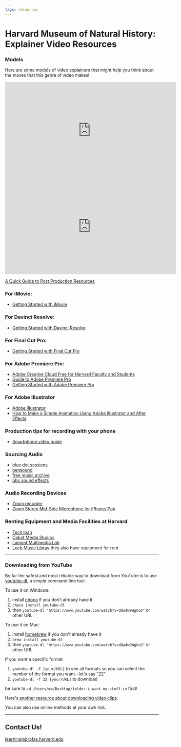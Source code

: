 ```yaml
---
tags: resources
---
```


# Harvard Museum of Natural History: Explainer Video Resources

### Models

Here are some models of video explainers that might help you think about the moves that this genre of video makes!

<iframe width="560" height="315" src="https://www.youtube.com/embed/-PdUs787qA4" title="YouTube video player" frameborder="0" allow="accelerometer; autoplay; clipboard-write; encrypted-media; gyroscope; picture-in-picture; web-share" allowfullscreen></iframe>

<iframe width="560" height="315" src="https://www.youtube.com/embed/i3o72xseBC8" title="YouTube video player" frameborder="0" allow="accelerometer; autoplay; clipboard-write; encrypted-media; gyroscope; picture-in-picture; web-share" allowfullscreen></iframe>

[A Quick Guide to Post Production Resources](https://resources.learninglab.xyz/simple/projects/HDS-FilmFest/post-production)

### For iMovie:
* [Getting Started with iMovie](https://support.apple.com/en-us/HT212059)
### For Davinci Resolve:
* [Getting Started with Davinci Resolve](https://resources.learninglab.xyz/simple/people/casey-c/Resolve-getStarted)

### For Final Cut Pro:
* [Getting Started with Final Cut Pro](https://resources.learninglab.xyz/simple/people/casey-c/FCPX-getStarted)

### For Adobe Premiere Pro:
* [Adobe Creative Cloud Free for Harvard Faculty and Students](https://huit.harvard.edu/adobe-creative-cloud)
* [Guide to Adobe Premiere Pro](/s2Pph8GJSZSvUv5ENuXqiQ)
* [Getting Started with Adobe Premiere Pro](https://resources.learninglab.xyz/simple/people/casey-c/Premiere-getStarted)

### For Adobe Illustrator 
* [Adobe Illustrator](https://www.adobe.com/products/illustrator.html?gclid=CjwKCAiArNOeBhAHEiwAze_nKBOipY6v20f7RZFNVRwcTqH1m_msIioi243Bql5yU6HcGjw3moJvixoCKfUQAvD_BwE&sdid=KKQLQ&mv=search%252Csearch&ef_id=CjwKCAiArNOeBhAHEiwAze_nKBOipY6v20f7RZFNVRwcTqH1m_msIioi243Bql5yU6HcGjw3moJvixoCKfUQAvD_BwE%253AG%253As&s_kwcid=AL%213085%213%21442365418787%21b%21%21g%21%21illustrator%2520trial%211711729634%2170905759030)
* [How to Make a Simple Animation Using Adobe Illustrator and After Effects](https://www.makeuseof.com/create-animation-adobe-illustrator-after-effects-how-to/)

### Production tips for recording with your phone
* [Smartphone video guide](https://resources.learninglab.xyz/simple/projects/ANTHRO97Z/videoProduction-guide)

### Sourcing Audio

* [blue dot sessions](https://www.sessions.blue/)
* [bensound](https://www.bensound.com/)
* [free music archive](https://freemusicarchive.org/)
* [bbc sound effects](https://sound-effects.bbcrewind.co.uk/)


### Audio Recording Devices

* [Zoom recorder](https://www.amazon.com/Zoom-H5-Four-Track-Portable-Recorder/dp/B00KCXMBES/ref=sr_1_5?gclid=CjwKCAiArNOeBhAHEiwAze_nKObuWkhSiRhZI9odsbSxma__DKKrtfAS1Cvsa1TlUWUwr97T4VBMCxoCsLwQAvD_BwE&hvadid=191019747017&hvdev=c&hvlocphy=9001999&hvnetw=g&hvqmt=e&hvrand=14816608157108590248&hvtargid=kwd-309055404946&hydadcr=29207_10198693&keywords=zoom%2Bh5%2Baudio%2Brecorder&qid=1674948162&sr=8-5&th=1)
* [Zoom Stereo Mid-Side Microphone for iPhone/iPad](https://www.amazon.com/Zoom-iQ6-Professional-Stereo-Microphone/dp/B00MZCEY9O/ref=asc_df_B00MZCEY9O/?tag=hyprod-20&linkCode=df0&hvadid=312118595187&hvpos=&hvnetw=g&hvrand=3252821237782512429&hvpone=&hvptwo=&hvqmt=&hvdev=c&hvdvcmdl=&hvlocint=&hvlocphy=9001999&hvtargid=pla-382225861390&psc=1&region_id=674469)

### Renting Equipment and Media Facilities at Harvard

* [Tech loan](https://library.harvard.edu/services-tools/tech-loan#:~:text=At%20many%20Harvard%20libraries%20you,360%20cameras%20and%20VR%20equipment)
* [Cabot Media Studios](https://library.harvard.edu/services-tools/cabot-media-studios)
* [Lamont Multimedia Lab](https://library.harvard.edu/services-tools/lamont-multimedia-lab0)
* [Loeb Music Libray](https://library.harvard.edu/libraries/loeb-music) they also have equipment for rent
---

### Downloading from YouTube

By far the safest and most reliable way to download from YouTube is to use [youtube-dl](https://youtube-dl.org/), a simple command line tool. 

To use it on Windows:
1. install [choco](https://chocolatey.org/install) if you don't already have it
2. `choco install youtube-dl`
3. then `youtube-dl "https://www.youtube.com/watch?v=dQw4w9WgXcQ"` or other URL

To use it on Mac:
1. install [homebrew](https://brew.sh/) if you don't already have it
2. `brew install youtube-dl`
3. then `youtube-dl "https://www.youtube.com/watch?v=dQw4w9WgXcQ"` or other URL

If you want a specific format:
1. `youtube-dl -F [your/URL]` to see all formats so you can select the number of the format you want--let's say "22"
2. `youtube-dl -f 22 [your/URL]` to download

be sure to `cd /Users/me/Desktop/folder-i-want-my-stuff-in` first!

Here's [another resource about downloading video clips](http://resources.learninglab.xyz/simple/projects/SOCIOL1142/Found-and-archival-footage).

You can also use online methods at your own risk.

---
## Contact Us!
learninglab@fas.harvard.edu